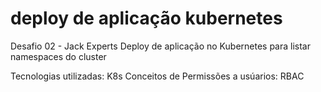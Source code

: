 # deploy de aplicação kubernetes #

Desafio 02 - Jack Experts
Deploy de aplicação no Kubernetes para listar namespaces do cluster

Tecnologias utilizadas:
K8s
Conceitos de Permissões a usúarios: RBAC


